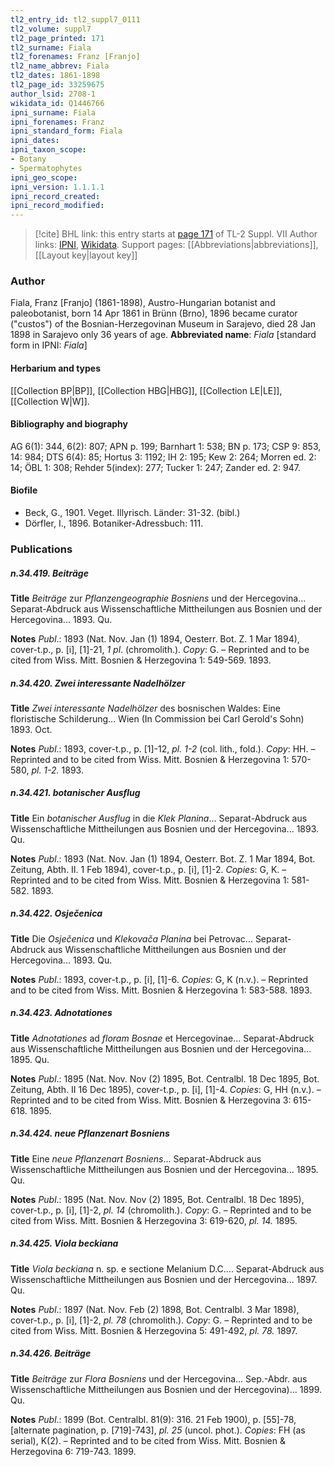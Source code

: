 ```yaml
---
tl2_entry_id: tl2_suppl7_0111
tl2_volume: suppl7
tl2_page_printed: 171
tl2_surname: Fiala
tl2_forenames: Franz [Franjo]
tl2_name_abbrev: Fiala
tl2_dates: 1861-1898
tl2_page_id: 33259675
author_lsid: 2708-1
wikidata_id: Q1446766
ipni_surname: Fiala
ipni_forenames: Franz
ipni_standard_form: Fiala
ipni_dates: 
ipni_taxon_scope: 
- Botany
- Spermatophytes
ipni_geo_scope: 
ipni_version: 1.1.1.1
ipni_record_created: 
ipni_record_modified:
---
```


> [!cite] BHL link: this entry starts at [page 171](https://www.biodiversitylibrary.org/page/33259675) of TL-2 Suppl. VII
> Author links: [IPNI](https://www.ipni.org/a/2708-1), [Wikidata](https://www.wikidata.org/wiki/Q1446766). Support pages: [[Abbreviations|abbreviations]], [[Layout key|layout key]]

### Author

Fiala, Franz \[Franjo\] (1861-1898), Austro-Hungarian botanist and paleobotanist, born 14 Apr 1861 in Brünn (Brno), 1896 became curator ("custos") of the Bosnian-Herzegovinan Museum in Sarajevo, died 28 Jan 1898 in Sarajevo only 36 years of age. 
**Abbreviated name**: *Fiala* \[standard form in IPNI: *Fiala*\]

#### Herbarium and types

[[Collection BP|BP]], [[Collection HBG|HBG]], [[Collection LE|LE]], [[Collection W|W]].

#### Bibliography and biography

AG 6(1): 344, 6(2): 807; APN p. 199; Barnhart 1: 538; BN p. 173; CSP 9: 853, 14: 984; DTS 6(4): 85; Hortus 3: 1192; IH 2: 195; Kew 2: 264; Morren ed. 2: 14; ÖBL 1: 308; Rehder 5(index): 277; Tucker 1: 247; Zander ed. 2: 947.

#### Biofile

- Beck, G., 1901. Veget. Illyrisch. Länder: 31-32. (bibl.)
- Dörfler, I., 1896. Botaniker-Adressbuch: 111.

### Publications

##### n.34.419. Beiträge

**Title**
*Beiträge* zur *Pflanzengeographie Bosniens* und der Hercegovina... Separat-Abdruck aus Wissenschaftliche Mittheilungen aus Bosnien und der Hercegovina... 1893. Qu.

**Notes**
*Publ*.: 1893 (Nat. Nov. Jan (1) 1894, Oesterr. Bot. Z. 1 Mar 1894), cover-t.p., p. \[i\], \[1\]-21, *1 pl*. (chromolith.). *Copy*: G. – Reprinted and to be cited from Wiss. Mitt. Bosnien & Herzegovina 1: 549-569. 1893.

##### n.34.420. Zwei interessante Nadelhölzer

**Title**
*Zwei interessante Nadelhölzer* des bosnischen Waldes: Eine floristische Schilderung... Wien (In Commission bei Carl Gerold's Sohn) 1893. Oct.

**Notes**
*Publ*.: 1893, cover-t.p., p. \[1\]-12, *pl. 1-2* (col. lith., fold.). *Copy*: HH. – Reprinted and to be cited from Wiss. Mitt. Bosnien & Herzegovina 1: 570-580, *pl. 1-2.* 1893.

##### n.34.421. botanischer Ausflug

**Title**
Ein *botanischer Ausflug* in die *Klek Planina*... Separat-Abdruck aus Wissenschaftliche Mittheilungen aus Bosnien und der Hercegovina... 1893. Qu.

**Notes**
*Publ*.: 1893 (Nat. Nov. Jan (1) 1894, Oesterr. Bot. Z. 1 Mar 1894, Bot. Zeitung, Abth. II. 1 Feb 1894), cover-t.p., p. \[i\], \[1\]-2. *Copies*: G, K. – Reprinted and to be cited from Wiss. Mitt. Bosnien & Herzegovina 1: 581-582. 1893.

##### n.34.422. Osječenica

**Title**
Die *Osječenica* und *Klekovača Planina* bei Petrovac... Separat-Abdruck aus Wissenschaftliche Mittheilungen aus Bosnien und der Hercegovina... 1893. Qu.

**Notes**
*Publ*.: 1893, cover-t.p., p. \[i\], \[1\]-6. *Copies*: G, K (n.v.). – Reprinted and to be cited from Wiss. Mitt. Bosnien & Herzegovina 1: 583-588. 1893.

##### n.34.423. Adnotationes

**Title**
*Adnotationes* ad *floram Bosnae* et Hercegovinae... Separat-Abdruck aus Wissenschaftliche Mittheilungen aus Bosnien und der Hercegovina... 1895. Qu.

**Notes**
*Publ*.: 1895 (Nat. Nov. Nov (2) 1895, Bot. Centralbl. 18 Dec 1895, Bot. Zeitung, Abth. II 16 Dec 1895), cover-t.p., p. \[i\], \[1\]-4. *Copies*: G, HH (n.v.). – Reprinted and to be cited from Wiss. Mitt. Bosnien & Herzegovina 3: 615-618. 1895.

##### n.34.424. neue Pflanzenart Bosniens

**Title**
Eine *neue Pflanzenart Bosniens*... Separat-Abdruck aus Wissenschaftliche Mittheilungen aus Bosnien und der Hercegovina... 1895. Qu.

**Notes**
*Publ*.: 1895 (Nat. Nov. Nov (2) 1895, Bot. Centralbl. 18 Dec 1895), cover-t.p., p. \[i\], \[1\]-2, *pl. 14* (chromolith.). *Copy*: G. – Reprinted and to be cited from Wiss. Mitt. Bosnien & Herzegovina 3: 619-620, *pl. 14.* 1895.

##### n.34.425. Viola beckiana

**Title**
*Viola beckiana* n. sp. e sectione Melanium D.C.... Separat-Abdruck aus Wissenschaftliche Mittheilungen aus Bosnien und der Hercegovina... 1897. Qu.

**Notes**
*Publ*.: 1897 (Nat. Nov. Feb (2) 1898, Bot. Centralbl. 3 Mar 1898), cover-t.p., p. \[i\], \[1\]-2, *pl. 78* (chromolith.). *Copy*: G. – Reprinted and to be cited from Wiss. Mitt. Bosnien & Herzegovina 5: 491-492, *pl. 78.* 1897.

##### n.34.426. Beiträge

**Title**
*Beiträge* zur *Flora Bosniens* und der Hercegovina... Sep.-Abdr. aus Wissenschaftliche Mittheilungen aus Bosnien und der Hercegovina)... 1899. Qu.

**Notes**
*Publ*.: 1899 (Bot. Centralbl. 81(9): 316. 21 Feb 1900), p. \[55\]-78, \[alternate pagination, p. \[719\]-743\], *pl. 25* (uncol. phot.). *Copies*: FH (as serial), K(2). – Reprinted and to be cited from Wiss. Mitt. Bosnien & Herzegovina 6: 719-743. 1899.

